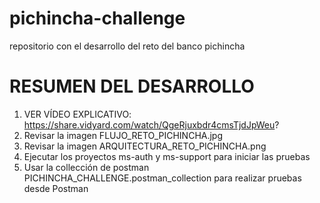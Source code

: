 # pichincha-challenge
repositorio con el desarrollo del reto del banco pichincha

# RESUMEN DEL DESARROLLO
1. VER VÍDEO EXPLICATIVO: https://share.vidyard.com/watch/QgeRjuxbdr4cmsTjdJpWeu?
2. Revisar la imagen FLUJO_RETO_PICHINCHA.jpg
3. Revisar la imagen ARQUITECTURA_RETO_PICHINCHA.png
4. Ejecutar los proyectos ms-auth y ms-support para iniciar las pruebas
5. Usar la collección de postman PICHINCHA_CHALLENGE.postman_collection para realizar pruebas desde Postman
